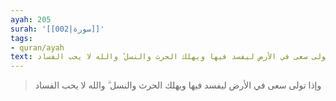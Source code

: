 ```yaml
---
ayah: 205
surah: '[[002|سورة]]'
tags:
- quran/ayah
text: وإذا تولى سعى في الأرض ليفسد فيها ويهلك الحرث والنسل ۗ والله لا يحب الفساد
---
```

> وإذا تولى سعى في الأرض ليفسد فيها ويهلك الحرث والنسل ۗ والله لا يحب الفساد
